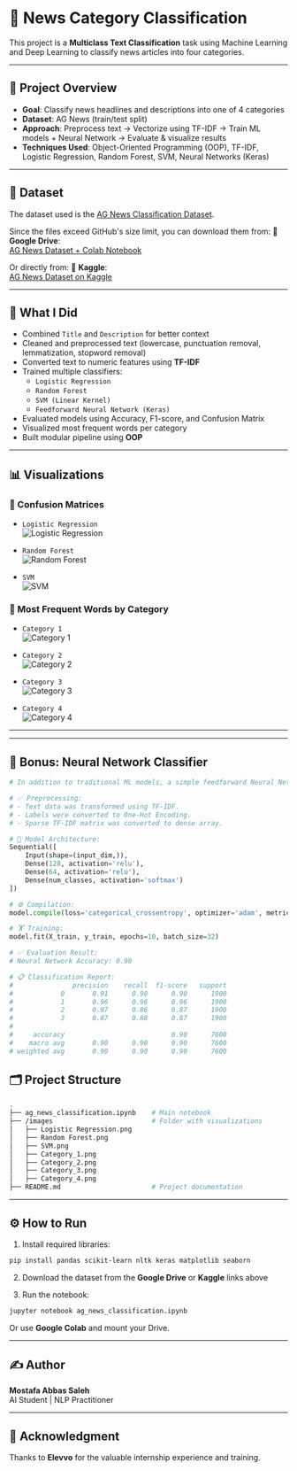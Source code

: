 # 📰 News Category Classification

This project is a **Multiclass Text Classification** task using Machine Learning and Deep Learning to classify news articles into four categories.

---

## 🚀 Project Overview

- **Goal**: Classify news headlines and descriptions into one of 4 categories
- **Dataset**: AG News (train/test split)
- **Approach**: Preprocess text → Vectorize using TF-IDF → Train ML models + Neural Network → Evaluate & visualize results
- **Techniques Used**: Object-Oriented Programming (OOP), TF-IDF, Logistic Regression, Random Forest, SVM, Neural Networks (Keras)

---

## 📁 Dataset

The dataset used is the [AG News Classification Dataset](https://www.kaggle.com/datasets/amananandrai/ag-news-classification-dataset).

Since the files exceed GitHub's size limit, you can download them from:
🔗 **Google Drive**:  
[AG News Dataset + Colab Notebook](https://drive.google.com/drive/folders/1IL4DevN7d0cR-GCQRiwLrYiHtPP9RlFy?usp=drive_link)

Or directly from:
🔗 **Kaggle**:  
[AG News Dataset on Kaggle](https://www.kaggle.com/datasets/amananandrai/ag-news-classification-dataset)

---

## 🧠 What I Did

- Combined `Title` and `Description` for better context
- Cleaned and preprocessed text (lowercase, punctuation removal, lemmatization, stopword removal)
- Converted text to numeric features using **TF-IDF**
- Trained multiple classifiers:
  - `Logistic Regression`
  - `Random Forest`
  - `SVM (Linear Kernel)`
  - `Feedforward Neural Network (Keras)`
- Evaluated models using Accuracy, F1-score, and Confusion Matrix
- Visualized most frequent words per category
- Built modular pipeline using **OOP**

---

## 📊 Visualizations

### 🔢 Confusion Matrices

- `Logistic Regression`  
  ![Logistic Regression](images/Logistic%20Regression.png)

- `Random Forest`  
  ![Random Forest](images/Random%20Forest.png)

- `SVM`  
  ![SVM](images/SVM.png)

### 🧾 Most Frequent Words by Category

- `Category 1`  
  ![Category 1](images/Category_1.png)

- `Category 2`  
  ![Category 2](images/Category_2.png)

- `Category 3`  
  ![Category 3](images/Category_3.png)

- `Category 4`  
  ![Category 4](images/Category_4.png)

---

---

## 🤖 Bonus: Neural Network Classifier

```python
# In addition to traditional ML models, a simple feedforward Neural Network was implemented using Keras.

# ✅ Preprocessing:
# - Text data was transformed using TF-IDF.
# - Labels were converted to One-Hot Encoding.
# - Sparse TF-IDF matrix was converted to dense array.

# 🧠 Model Architecture:
Sequential([
    Input(shape=(input_dim,)),
    Dense(128, activation='relu'),
    Dense(64, activation='relu'),
    Dense(num_classes, activation='softmax')
])

# ⚙️ Compilation:
model.compile(loss='categorical_crossentropy', optimizer='adam', metrics=['accuracy'])

# 🏋️ Training:
model.fit(X_train, y_train, epochs=10, batch_size=32)

# ✅ Evaluation Result:
# Neural Network Accuracy: 0.90

# 📋 Classification Report:
#               precision    recall  f1-score   support
#            0       0.91      0.90      0.90      1900
#            1       0.96      0.96      0.96      1900
#            2       0.87      0.86      0.87      1900
#            3       0.87      0.88      0.87      1900
#
#     accuracy                           0.90      7600
#    macro avg       0.90      0.90      0.90      7600
# weighted avg       0.90      0.90      0.90      7600
```


## 🗂️ Project Structure

```bash
.
├── ag_news_classification.ipynb    # Main notebook
├── /images                         # Folder with visualizations
│   ├── Logistic Regression.png
│   ├── Random Forest.png
│   ├── SVM.png
│   ├── Category_1.png
│   ├── Category_2.png
│   ├── Category_3.png
│   ├── Category_4.png
├── README.md                       # Project documentation
```

---

## ⚙️ How to Run

1. Install required libraries:
```bash
pip install pandas scikit-learn nltk keras matplotlib seaborn
```

2. Download the dataset from the **Google Drive** or **Kaggle** links above

3. Run the notebook:
```bash
jupyter notebook ag_news_classification.ipynb
```

Or use **Google Colab** and mount your Drive.

---

## ✍️ Author

**Mostafa Abbas Saleh**  
AI Student | NLP Practitioner

---

## 🙏 Acknowledgment

Thanks to **Elevvo** for the valuable internship experience and training.
